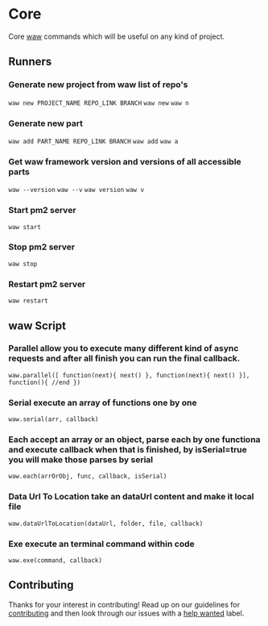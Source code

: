 # Core
Core [waw](https://webart.work) commands which will be useful on any kind of project.

## Runners
### Generate new project from waw list of repo's
`waw new PROJECT_NAME REPO_LINK BRANCH`
`waw new`
`waw n`
### Generate new part
`waw add PART_NAME REPO_LINK BRANCH`
`waw add`
`waw a`
### Get waw framework version and versions of all accessible parts
`waw --version`
`waw --v`
`waw version`
`waw v`
### Start pm2 server
`waw start`
### Stop pm2 server
`waw stop`
### Restart pm2 server
`waw restart`

## waw Script
### Parallel allow you to execute many different kind of async requests and after all finish you can run the final callback.
`waw.parallel([ function(next){ next() }, function(next){ next() }], function(){ //end })`
### Serial execute an array of functions one by one
`waw.serial(arr, callback)`
### Each accept an array or an object, parse each by one functiona and execute callback when that is finished, by isSerial=true you will make those parses by serial
`waw.each(arrOrObj, func, callback, isSerial)`
### Data Url To Location take an dataUrl content and make it local file
`waw.dataUrlToLocation(dataUrl, folder, file, callback)`
### Exe execute an terminal command within code
`waw.exe(command, callback)`

## Contributing
Thanks for your interest in contributing! Read up on our guidelines for
[contributing](https://github.com/WebArtWork/core/CONTRIBUTING.md)
and then look through our issues with a [help wanted](https://github.com/WebArtWork/core/issues?q=is%3Aopen+is%3Aissue+label%3A%22help+wanted%22)
label.